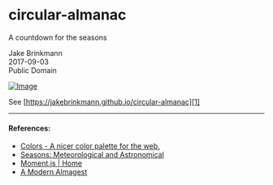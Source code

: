 # circular-almanac
A countdown for the seasons

Jake Brinkmann  
2017-09-03  
Public Domain  

[![Image][0]][0]

See [https://jakebrinkmann.github.io/circular-almanac][1]

---

#### References:

* [Colors - A nicer color palette for the web.][2]
* [Seasons: Meteorological and Astronomical][3]
* [Moment.js | Home][4]
* [A Modern Almagest][5]

[0]: http://github.com
[1]: https://jakebrinkmann.github.io/circular-almanac
[2]: http://clrs.cc/
[3]: https://www.timeanddate.com/calendar/aboutseasons.html
[4]: http://momentjs.com/
[5]: http://farside.ph.utexas.edu/Books/Syntaxis/Almagest/Almagest.html


